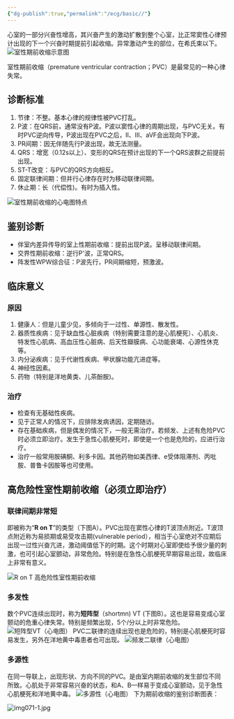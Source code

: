 ```yaml
---
{"dg-publish":true,"permalink":"/ecg/basic//"}
---
```


心室的一部分兴奋性增高，其兴奋产生的激动扩散到整个心室，比正常窦性心律预计出现的下一个兴奋时期提前引起收缩。异常激动产生的部位，在希氏束以下。
![室性期前收缩示意图](https://file.tsu.tw/d/file/20161209/8621b946df35fdf4a65cfd616edeee12.jpg)

室性期前收缩（premature ventricular contraction；PVC）是最常见的一种心律失常。

## 诊断标准
1. 节律：不整。基本心律的规律性被PVC打乱。
2.  P波：在QRS前，通常没有P波。P波以窦性心律的周期出现，与PVC无关。有时PVC逆向传导，P波出现在PVC之后，Ⅱ、Ⅲ、aVF会出现向下P波。
3.  PR间期：因无伴随先行P波出现，故无法测量。
4.  QRS：增宽（0.12s以上）、变形的QRS在预计出现的下一个QRS波群之前提前出现。
5.  ST-T改变：与PVC的QRS方向相反。
6.  固定联律间期：但并行心律存在时为移动联律间期。
7.  休止期：长（代偿性)。有时为插入性。

![室性期前收缩的心电图特点](https://file.tsu.tw/d/file/20161209/5ab14eb823b96856cca5a5dcf787359f.jpg)

## 鉴别诊断
-   伴室内差异传导的室上性期前收缩：提前出现P波。呈移动联律间期。
-   交界性期前收缩：逆行P'波，正常QRS。
-   阵发性WPW综合征：P波先行，PR间期缩短，预激波。

## 临床意义
### 原因
1.  健康人：但是儿童少见，多倾向于一过性、单源性、散发性。
2.  器质性疾病：见于缺血性心脏疾病（特别需要注意的是心肌梗死）、心肌炎、特发性心肌病、高血压性心脏病、后天性瓣膜病、心功能衰竭、心源性休克等。
3.  内分泌疾病：见于代谢性疾病、甲状腺功能亢进症等。
4.  神经性因素。
5.  药物（特别是洋地黄类、儿茶酚胺)。

### 治疗
-   检查有无基础性疾病。
-   见于正常人的情况下，应排除发病诱因，定期随访。
-   存在基础疾病，但是偶发的情况下，一般无需治疗。若频发、上述有危险PVC时必须立即治疗。发生于急性心肌梗死时，即使是一个也是危险的，应进行治疗。
-   治疗一般常用胺碘酮、利多卡因。其他药物如美西律、e受体阻滞剂、丙吡胺、普鲁卡因胺等也可使用。

## 高危险性室性期前收缩（必须立即治疗）
### 联律间期非常短
即被称为“**R on T**”的类型（下图A）。PVC出现在窦性心律的T波顶点附近。T波顶点附近称为易损期或易受攻击期(vulnerable period），相当于心室绝对不应期后出现一过性兴奋亢进，激动阈值低下的时期。这个时期对心室即使给予很少量的刺激，也可引起心室颤动，非常危险。特别是在急性心肌梗死早期容易出现，故临床上非常有意义。

![R on T 高危险性室性期前收缩](https://file.tsu.tw/d/file/20161209/4a2f3d4e2d56efb1f42b019e4b271a76.jpg)

### 多发性
数个PVC连续出现时，称为**短阵型**（shortmn) VT (下图B）。这也是容易变成心室颤动的危重心律失常。特别是频繁出现，5个/分以上时非常危险。
![短阵型VT（心电图）](https://file.tsu.tw/d/file/20161209/1144e8d1ea4be4bc63266a1ad7b0884c.jpg)
PVC二联律的连续出现也是危险的，特别是心肌梗死时容易发生，另外在洋地黄中毒患者也可出现。
![频发二联律（心电图）](https://file.tsu.tw/d/file/20161209/d74b78504a46eb6da7108b5035e6e17c.jpg)

### 多源性
在同一导联上，出现形状、方向不同的PVC。是由室内期前收缩的发生部位不同所致。心肌处于非常容易兴奋的状态，和A、B—样易于变成心室颤动，见于急性心肌梗死和洋地黄中毒。
![多源性（心电图）](https://file.tsu.tw/d/file/20161209/52a25b8d4e5f6eb8f0515e1aabe3c290.jpg)
下为期前收缩的鉴别诊断图表：

![img071-1.jpg](https://file.tsu.tw/d/file/20161209/6bd14c5991134d256278f2ddfa957706.jpg)